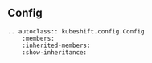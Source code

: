 Config
------
```eval_rst
.. autoclass:: kubeshift.config.Config
    :members:
    :inherited-members:
    :show-inheritance:

```
